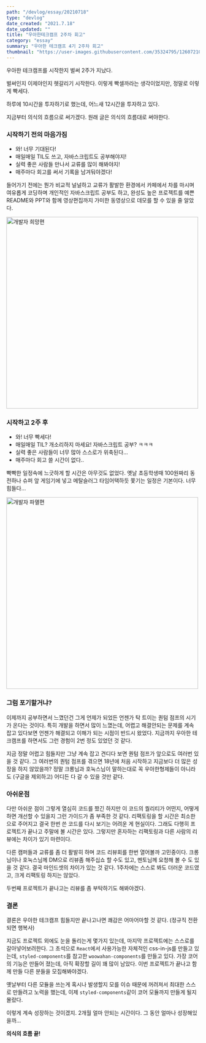```yaml
---
path: "/devlog/essay/20210718"
type: "devlog"
date_created: "2021.7.18"
date_updated: ""
title: "우아한테크캠프 2주차 회고"
category: "essay"
summary: "우아한 테크캠프 4기 2주차 회고"
thumbnail: "https://user-images.githubusercontent.com/35324795/126072108-4225b780-709e-47a1-8109-afa56f17efb2.png"
---
```


우아한 테크캠프를 시작한지 벌써 2주가 지났다.

벌써인지 이제야인지 헷갈리기 시작한다. 이렇게 빡셀까라는 생각이었지만, 정말로 이렇게 빡세다.

하루에 10시간을 투자하기로 했는데, 어느새 12시간을 투자하고 있다.

지금부터 의식의 흐름으로 써가겠다. 원래 글은 의식의 흐름대로 써야한다.

### 시작하기 전의 마음가짐

* 와! 너무 기대된다!
* 매일매일 TIL도 쓰고, 자바스크립트도 공부해야지!
* 실력 좋은 사람들 만나서 교류를 많이 해봐야지!
* 매주마다 회고를 써서 기록을 남겨둬야겠다!

들어가기 전에는 뭔가 비교적 널널하고 교류가 활발한 환경에서 카페에서 차를 마시며 여유롭게 코딩하며 개인적인 자바스크립트 공부도 하고, 완성도 높은 프로젝트를 예쁜 README와 PPT와 함께 영상편집까지 가미한 동영상으로 데모를 할 수 있을 줄 알았다.

<img width="500" alt="개발자 희망편" src="https://user-images.githubusercontent.com/35324795/126072099-62a9b2e4-f350-424a-8f39-c2b09dd4512b.png">

### 시작하고 2주 후

* 와! 너무 빡세다!
* 매일매일 TIL? 개소리하지 마세요! 자바스크립트 공부? ㅋㅋㅋ
* 실력 좋은 사람들이 너무 많아 스스로가 위축된다...
* 매주마다 회고 쓸 시간이 없다..

빡빡한 일정속에 느긋하게 할 시간은 아무것도 없었다. 옛날 초등학생때 100원짜리 동전하나 슈퍼 앞 게임기에 넣고 메탈슬러그 타임어택하듯 쫓기는 일정은 기본이다. 너무 힘들다...

<img width="500" alt="개발자 파멸편" src="https://user-images.githubusercontent.com/35324795/126072108-4225b780-709e-47a1-8109-afa56f17efb2.png">

### 그럼 포기할거냐?

이제까지 공부하면서 느꼈던건 그게 언제가 되었든 언젠가 탁 트이는 퀀텀 점프의 시기가 온다는 것이다. 특히 개발을 하면서 많이 느꼈는데, 어렵고 해결안되는 문제를 계속 잡고 있다보면 언젠가 해결되고 이해가 되는 시점이 반드시 왔었다. 지금까지 우아한 테크캠프를 하면서도 그런 경험이 2번 정도 있었던 것 같다.

지금 정말 어렵고 힘들지만 그냥 계속 잡고 견디다 보면 퀀텀 점프가 앞으로도 여러번 있을 것 같다. 그 여러번의 퀀텀 점프를 겪으면 18년에 처음 시작하고 지금보다 더 많은 성장을 하지 않았을까? 정말 크롱님과 호눅스님이 말하는대로 꼭 우아한형제들이 아니라도 (구글을 제외하고) 어디든 다 갈 수 있을 것만 같다.

### 아쉬운점

다만 아쉬운 점이 그렇게 열심히 코드를 짰긴 하지만 이 코드의 퀄리티가 어떤지, 어떻게 하면 개선할 수 있을지 그런 가이드가 좀 부족한 것 같다. 리팩토링을 할 시간은 최소한으로 주어지고 결국 한번 쓴 코드를 다시 보기는 어려운 게 현실이다. 그래도 다행히 프로젝트가 끝나고 주말에 볼 시간은 있다. 그렇지만 혼자하는 리팩토링과 다른 사람의 리뷰에는 차이가 있기 마련이다.

다른 캠퍼들과 교류를 좀 더 활발히 하며 코드 리뷰회를 한번 열어볼까 고민중이다. 크롱님이나 호눅스님께 DM으로 리뷰좀 해주십쇼 할 수도 있고, 멘토님께 요청해 볼 수 도 있을 것 같다. 결국 마인드셋의 차이가 있는 것 같다. 1주차에는 스스로 봐도 더러운 코드였고, 크게 리팩토링 하지는 않았다.

두번째 프로젝트가 끝나고는 리뷰를 좀 부탁하기도 해봐야겠다.

### 결론

결론은 우아한 테크캠프 힘들지만 끝나고나면 쾌감은 어마어마할 것 같다. (정규직 전환되면 행복사)

지금도 프로젝트 외에도 눈을 돌리는게 몇가지 있는데, 마지막 프로젝트에는 스스로를 갈아넣어보려한다. 그 초석으로 `React`에서 사용가능한 자체적인 css-in-js를 만들고 있는데, `styled-components`를 참고한 `woowahan-components`를 만들고 있다. 가장 코어의 기능은 만들어 졌는데, 아직 확장할 길이 꽤 많이 남았다. 이번 프로젝트가 끝나고 함께 만들 다른 분들을 모집해봐야겠다.

옛날부터 다른 모듈을 쓰는게 혹시나 발생할지 모를 이슈 때문에 꺼려져서 최대한 스스로 만들려고 노력을 했는데, 이제 `styled-components`같이 코어 모듈까지 만들게 될지 몰랐다.

이렇게 계속 성장하는 것이겠지. 2개월 얼마 안되는 시간이다. 그 동안 얼마나 성장해있을까...

**의식의 흐름 끝!**
